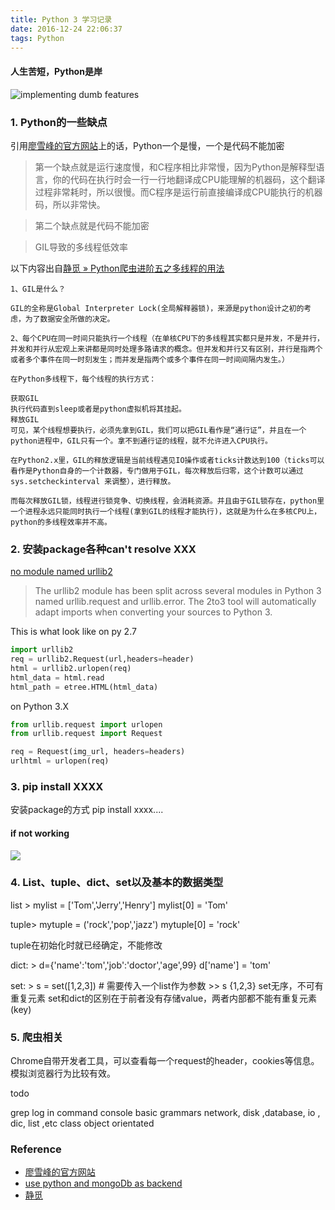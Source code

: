 ```yaml
---
title: Python 3 学习记录
date: 2016-12-24 22:06:37
tags: Python
---
```



#### 人生苦短，Python是岸

![implementing dumb features](http://odzl05jxx.bkt.clouddn.com/implementingdumbfeatures-big.png?imageView2/2/w/500)


<!-- more -->


### 1. Python的一些缺点
引用[廖雪峰的官方网站](http://www.liaoxuefeng.com/)上的话，Python一个是慢，一个是代码不能加密

> 第一个缺点就是运行速度慢，和C程序相比非常慢，因为Python是解释型语言，你的代码在执行时会一行一行地翻译成CPU能理解的机器码，这个翻译过程非常耗时，所以很慢。而C程序是运行前直接编译成CPU能执行的机器码，所以非常快。


> 第二个缺点就是代码不能加密

> GIL导致的多线程低效率

以下内容出自[静觅 » Python爬虫进阶五之多线程的用法](http://cuiqingcai.com/3325.html)
```text
1、GIL是什么？

GIL的全称是Global Interpreter Lock(全局解释器锁)，来源是python设计之初的考虑，为了数据安全所做的决定。

2、每个CPU在同一时间只能执行一个线程（在单核CPU下的多线程其实都只是并发，不是并行，并发和并行从宏观上来讲都是同时处理多路请求的概念。但并发和并行又有区别，并行是指两个或者多个事件在同一时刻发生；而并发是指两个或多个事件在同一时间间隔内发生。）

在Python多线程下，每个线程的执行方式：

获取GIL
执行代码直到sleep或者是python虚拟机将其挂起。
释放GIL
可见，某个线程想要执行，必须先拿到GIL，我们可以把GIL看作是“通行证”，并且在一个python进程中，GIL只有一个。拿不到通行证的线程，就不允许进入CPU执行。

在Python2.x里，GIL的释放逻辑是当前线程遇见IO操作或者ticks计数达到100（ticks可以看作是Python自身的一个计数器，专门做用于GIL，每次释放后归零，这个计数可以通过 sys.setcheckinterval 来调整），进行释放。

而每次释放GIL锁，线程进行锁竞争、切换线程，会消耗资源。并且由于GIL锁存在，python里一个进程永远只能同时执行一个线程(拿到GIL的线程才能执行)，这就是为什么在多核CPU上，python的多线程效率并不高。
```

### 2. 安装package各种can't resolve XXX
[no module named urllib2](http://stackoverflow.com/questions/2792650/python3-error-import-error-no-module-name-urllib2)

> The urllib2 module has been split across several modules in Python 3 named urllib.request and urllib.error. The 2to3 tool will automatically adapt imports when converting your sources to Python 3.

This is what look like on py 2.7

```python
import urllib2
req = urllib2.Request(url,headers=header)
html = urllib2.urlopen(req)
html_data = html.read
html_path = etree.HTML(html_data)	
```   

on Python 3.X 
```python
from urllib.request import urlopen
from urllib.request import Request

req = Request(img_url, headers=headers)
urlhtml = urlopen(req)
```


### 3. pip install XXXX 
安装package的方式 pip install xxxx....
#### if not working
![](http://odzl05jxx.bkt.clouddn.com/Googling%20the%20Error%20Message.jpg?imageView2/2/w/500)


### 4. List、tuple、dict、set以及基本的数据类型

list >  mylist = ['Tom','Jerry','Henry']
		mylist[0] = 'Tom'

tuple>	 mytuple = ('rock','pop','jazz')
		 mytuple[0] = 'rock' 

tuple在初始化时就已经确定，不能修改

dict: > d={'name':'tom','job':'doctor','age',99}
		d['name'] = 'tom'

set: > s = set([1,2,3]) # 需要传入一个list作为参数
	>> s
	{1,2,3}
	set无序，不可有重复元素
	set和dict的区别在于前者没有存储value，两者内部都不能有重复元素(key)







### 5. 爬虫相关
Chrome自带开发者工具，可以查看每一个request的header，cookies等信息。模拟浏览器行为比较有效。



todo 

<!-- install mongoDb(better performance than sql) -->
<!-- install pip -->
grep log in command console
basic grammars
network, disk ,database, io , dic, list ,etc
class object orientated  



### Reference
- [廖雪峰的官方网站](http://www.liaoxuefeng.com/)
- [use python and mongoDb as backend](https://zhuanlan.zhihu.com/p/20488077?columnSlug=kotandroid)
- [静觅](http://cuiqingcai.com/category/technique/python) 


